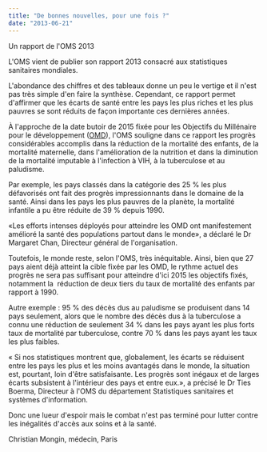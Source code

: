 ```yaml
---
title: "De bonnes nouvelles, pour une fois ?"
date: "2013-06-21"
---
```


Un rapport de l'OMS 2013

L'OMS vient de publier son rapport 2013 consacré aux statistiques sanitaires mondiales.

L'abondance des chiffres et des tableaux donne un peu le vertige et il n'est pas très simple d'en faire la synthèse. Cependant, ce rapport permet d'affirmer que les écarts de santé entre les pays les plus riches et les plus pauvres se sont réduits de façon importante ces dernières années.

À l'approche de la date butoir de 2015 fixée pour les Objectifs du Millénaire pour le développement ([OMD](http://www.un.org/fr/millenniumgoals/)), l'OMS souligne dans ce rapport les progrès considérables accomplis dans la réduction de la mortalité des enfants, de la mortalité maternelle, dans l'amélioration de la nutrition et dans la diminution de la mortalité imputable à l'infection à VIH, à la tuberculose et au paludisme.

Par exemple, les pays classés dans la catégorie des 25 % les plus défavorisés ont fait des progrès impressionnants dans le domaine de la santé. Ainsi dans les pays les plus pauvres de la planète, la mortalité infantile a pu être réduite de 39 % depuis 1990.

«Les efforts intenses déployés pour atteindre les OMD ont manifestement amélioré la santé des populations partout dans le monde», a déclaré le Dr Margaret Chan, Directeur général de l'organisation.

Toutefois, le monde reste, selon l'OMS, très inéquitable. Ainsi, bien que 27 pays aient déjà atteint la cible fixée par les OMD, le rythme actuel des progrès ne sera pas suffisant pour atteindre d'ici 2015 les objectifs fixés, notamment la  réduction de deux tiers du taux de mortalité des enfants par rapport à 1990.

Autre exemple : 95 % des décès dus au paludisme se produisent dans 14 pays seulement, alors que le nombre des décès dus à la tuberculose a connu une réduction de seulement 34 % dans les pays ayant les plus forts taux de mortalité par tuberculose, contre 70 % dans les pays ayant les taux les plus faibles.

« Si nos statistiques montrent que, globalement, les écarts se réduisent entre les pays les plus et les moins avantagés dans le monde, la situation est, pourtant, loin d'être satisfaisante. Les progrès sont inégaux et de larges écarts subsistent à l'intérieur des pays et entre eux.», a précisé le Dr Ties Boerma, Directeur à l'OMS du département Statistiques sanitaires et systèmes d'information.

Donc une lueur d'espoir mais le combat n'est pas terminé pour lutter contre les inégalités d'accès aux soins et à la santé.

Christian Mongin, médecin, Paris